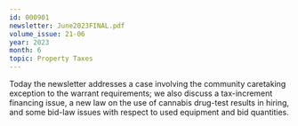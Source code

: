 ```yaml
---
id: 000901
newsletter: June2023FINAL.pdf
volume_issue: 21-06
year: 2023
month: 6
topic: Property Taxes
---
```


Today the newsletter addresses a case involving the community caretaking exception to the warrant requirements; we also discuss a tax-increment financing issue, a new law on the use of cannabis drug-test results in hiring, and some bid-law issues with respect to used equipment and bid quantities.